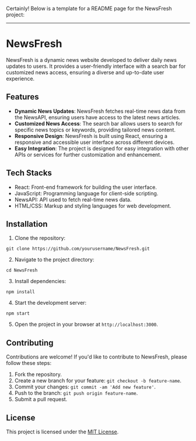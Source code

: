 Certainly! Below is a template for a README page for the NewsFresh project:

---

# NewsFresh

NewsFresh is a dynamic news website developed to deliver daily news updates to users. It provides a user-friendly interface with a search bar for customized news access, ensuring a diverse and up-to-date user experience.

## Features

- **Dynamic News Updates**: NewsFresh fetches real-time news data from the NewsAPI, ensuring users have access to the latest news articles.
- **Customized News Access**: The search bar allows users to search for specific news topics or keywords, providing tailored news content.
- **Responsive Design**: NewsFresh is built using React, ensuring a responsive and accessible user interface across different devices.
- **Easy Integration**: The project is designed for easy integration with other APIs or services for further customization and enhancement.

## Tech Stacks

- React: Front-end framework for building the user interface.
- JavaScript: Programming language for client-side scripting.
- NewsAPI: API used to fetch real-time news data.
- HTML/CSS: Markup and styling languages for web development.

## Installation

1. Clone the repository:

```
git clone https://github.com/yourusername/NewsFresh.git
```

2. Navigate to the project directory:

```
cd NewsFresh
```

3. Install dependencies:

```
npm install
```

4. Start the development server:

```
npm start
```

5. Open the project in your browser at `http://localhost:3000`.

## Contributing

Contributions are welcome! If you'd like to contribute to NewsFresh, please follow these steps:

1. Fork the repository.
2. Create a new branch for your feature: `git checkout -b feature-name`.
3. Commit your changes: `git commit -am 'Add new feature'`.
4. Push to the branch: `git push origin feature-name`.
5. Submit a pull request.

## License

This project is licensed under the [MIT License](LICENSE).


